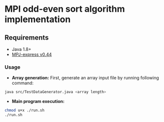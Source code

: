 # MPI odd-even sort algorithm implementation

## Requirements

- Java 1.8+
- [MPJ-express v0.44](https://sourceforge.net/projects/mpjexpress/files/releases/)

### Usage

- **Array generation:** First, generate an array input file by running following command:

```bash
java src/TestDataGenerator.java <array length>
```


- **Main program execution:**
```bash
chmod u+x ./run.sh
./run.sh
```